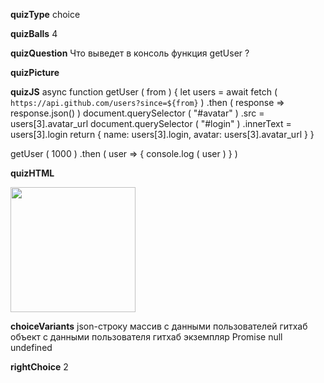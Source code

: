 ____quizType____
choice

____quizBalls____
4

____quizQuestion____
Что выведет в консоль функция getUser ?

____quizPicture____


____quizJS____
async function getUser ( from ) {
    let users = await fetch ( `https://api.github.com/users?since=${from}` )
        .then (
            response => response.json()
        )
    document.querySelector ( "#avatar" )
            .src = users[3].avatar_url
    document.querySelector ( "#login" )
            .innerText = users[3].login
    return {
        name: users[3].login,
        avatar: users[3].avatar_url
    }
}

getUser ( 1000 )
    .then ( user => {
        console.log ( user )
    } )

____quizHTML____
<body>
    <img src="http://www.followingthenerd.com/site/wp-content/uploads/avatar.jpg_274898881.jpg"
        height="200"
        id="avatar"/>
    <p id="login"></p>
</body>


____choiceVariants____
json-строку
массив с данными пользователей гитхаб
объект с данными пользователя гитхаб
экземпляр Promise
null
undefined

____rightChoice____
2
